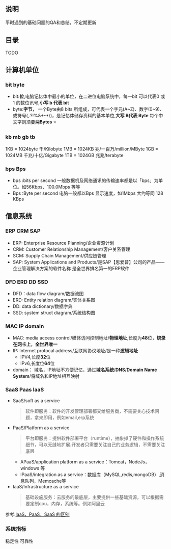 ## 说明
平时遇到的基础问题的QA和总结，不定期更新

## 目录
TODO

## 计算机单位

### bit byte
* bit:**位**,电脑记忆体中最小的单位，在二进位电脑系统中，每一bit 可以代表0 或 1 的数位讯号,**小写 b 代表 bit**
* byte:**字节**， 一个Byte由8 bits 所组成，可代表一个字元(A\~Z)、数字(0\~9)、或符号(,.?!%&+-*/)，是记忆体储存资料的基本单位,**大写 B代表 Byte**
每个中文字则须要**两Bytes** ⭐


### kb mb gb tb 
1KB = 1024byte 千/Kilobyte
1MB = 1024KB 兆/一百万/million/MByte
1GB = 1024MB 千兆/十亿/Gigabyte
1TB = 1024GB 兆兆/terabyte

### bps Bps
* bps :bits per second 一般数据机及网络通讯的传输速率都是以「bps」为单位。如56Kbps、100.0Mbps 等等
* Bps :Byte per second 电脑一般都以Bps 显示速度，如1Mbps 大约等同 128 KBps

## 信息系统

### ERP CRM SAP
* ERP: Enterprise Resource Planning/企业资源计划      
* CRM: Customer Relationship Management/客户关系管理      
* SCM: Supply Chain Management/供应链管理     
* SAP: System Applications and Products/是SAP【思爱普】公司的产品——企业管理解决方案的软件名称 是全世界排名第一的ERP软件


### DFD ERD DD SSD
* DFD：data flow diagram/数据流图
* ERD: Entity relation diagram/实体关系图
* DD: data dictionary/数据字典
* SSD: system struct diagram/系统结构图


### MAC IP domain
* MAC: media access control/媒体访问控制地址/**物理地址**,长度为**48**位，**烧录在网卡上**，**全世界唯一**
* IP: Internet protocal address/互联网协议地址/是一种**逻辑地址**
    * IPV4,长度**32**位
    * IPv6,长度位**64**位
* domain： 域名，IP地址不方便记忆，通过**域名系统**/**DNS**/**Domain Name System**/将域名和IP地址相互映射

### SaaS Paas IaaS
* SaaS/soft as a service
    > 软件即服务：软件的开发管理部署都交给服务商，不需要关心技术问题，拿来即用，例如email,erp系统
* PaaS/Platform as a service
    > 平台即服务：提供软件部署平台（runtime），抽象掉了硬件和操作系统细节，可以无缝地扩展.开发者只需要关注自己的业务逻辑，不需要关注底层
    * APaaS/application platform as a service：Tomcat，NodeJs，windows 等
    * IPaaS/integration as a service：数据库（MySQL,redis,mongoDB）,消息队列，Memcache等
* IaaS/Infrastructure as a service
    > 基础设施服务：云服务的最底层，主要提供一些基础资源，可以根据需要定制cpu，内存，系统等。例如阿里云


参考:[IaaS，PaaS，SaaS 的区别](https://ruanyifeng.com/blog/2017/07/iaas-paas-saas.html)


### 系统指标
稳定性
可靠性
